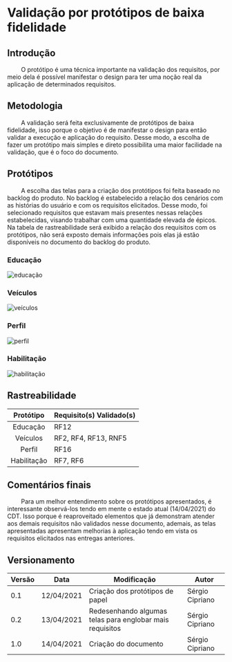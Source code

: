 # Validação por protótipos de baixa fidelidade

## Introdução

&emsp;&emsp; O protótipo é uma técnica importante na validação dos requisitos, por meio dela é possível manifestar o design para ter uma noção real da aplicação de determinados requisitos.

## Metodologia

&emsp;&emsp; A validação será feita exclusivamente de protótipos de baixa fidelidade, isso porque o objetivo é de manifestar o design para então validar a execução e aplicação do requisito. Desse modo, a escolha de fazer um protótipo mais simples e direto possibilita uma maior facilidade na validação, que é o foco do documento.

## Protótipos

&emsp;&emsp; A escolha das telas para a criação dos protótipos foi feita baseado no backlog do produto. No backlog é estabelecido a relação dos cenários com as histórias do usuário e com os requisitos elicitados. Desse modo, foi selecionado requisitos que estavam mais presentes nessas relações estabelecidas, visando trabalhar com uma quantidade elevada de épicos. Na tabela de rastreabilidade será exibido a relação dos requisitos com os protótipos, não será exposto demais informações pois elas já estão disponíveis no documento do backlog do produto.

### Educação

![educação](https://raw.githubusercontent.com/Requisitos-de-Software/2020.2-CarteiraDigitalTransito/0bd244bd2f8b60defbe59e24ae12ea64cbb44756/docs/assets/prototipos/educacao.jpeg)

### Veículos

![veículos](https://raw.githubusercontent.com/Requisitos-de-Software/2020.2-CarteiraDigitalTransito/0bd244bd2f8b60defbe59e24ae12ea64cbb44756/docs/assets/prototipos/veiculos.jpeg)

### Perfil

![perfil](https://raw.githubusercontent.com/Requisitos-de-Software/2020.2-CarteiraDigitalTransito/0bd244bd2f8b60defbe59e24ae12ea64cbb44756/docs/assets/prototipos/perfil.jpeg)

### Habilitação

![habilitação](https://raw.githubusercontent.com/Requisitos-de-Software/2020.2-CarteiraDigitalTransito/0bd244bd2f8b60defbe59e24ae12ea64cbb44756/docs/assets/prototipos/habilitacao.jpeg)

## Rastreabilidade

| Protótipo | Requisito(s) Validado(s) |
|:-:|--|
| Educação    | RF12 |
| Veículos    | RF2, RF4, RF13, RNF5 |
| Perfil      | RF16 |
| Habilitação | RF7, RF6 |

## Comentários finais

&emsp;&emsp; Para um melhor entendimento sobre os protótipos apresentados, é interessante observá-los tendo em mente o estado atual (14/04/2021) do CDT. Isso porque é reaproveitado elementos que já demonstram atender aos demais requisitos não validados nesse documento, ademais, as telas apresentadas apresentam melhorias à aplicação tendo em vista os requisitos elicitados nas entregas anteriores. 

## Versionamento

| Versão | Data | Modificação | Autor |
|--|--|--|--|
| 0.1 | 12/04/2021 | Criação dos protótipos de papel | Sérgio Cipriano |
| 0.2 | 13/04/2021 | Redesenhando algumas telas para englobar mais requisitos | Sérgio Cipriano |
| 1.0 | 14/04/2021 | Criação do documento | Sérgio Cipriano |